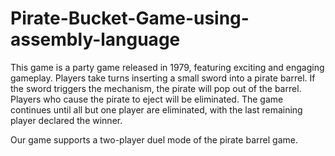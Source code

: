 # Pirate-Bucket-Game-using-assembly-language

This game is a party game released in 1979, featuring exciting and engaging gameplay. Players take turns inserting a small sword into a pirate barrel. If the sword triggers the mechanism, the pirate will pop out of the barrel. Players who cause the pirate to eject will be eliminated. The game continues until all but one player are eliminated, with the last remaining player declared the winner.

Our game supports a two-player duel mode of the pirate barrel game.
